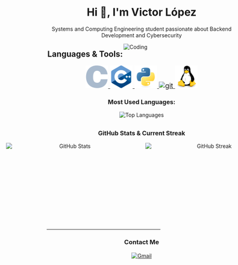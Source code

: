 <h1 align="center">Hi 👋, I'm Victor López</h1>

<p align="center">
  Systems and Computing Engineering student passionate about Backend Development and Cybersecurity
</p>

<img align="right" alt="Coding" width="300" src="https://i.pinimg.com/originals/81/17/8b/81178b47a8598f0c81c4799f2cdd4057.gif">

<h2 align="center">Languages & Tools:</h2>
<p align="center" style="font-size:18px;">
  <a href="https://www.w3schools.com/c/" target="_blank" rel="noreferrer">
    <img src="https://raw.githubusercontent.com/devicons/devicon/master/icons/c/c-original.svg" alt="c" width="60" height="60"/>
  </a>
  <a href="https://www.w3schools.com/cpp/" target="_blank" rel="noreferrer">
    <img src="https://raw.githubusercontent.com/devicons/devicon/master/icons/cplusplus/cplusplus-original.svg" alt="cplusplus" width="60" height="60"/>
  </a>
  <a href="https://www.python.org/" target="_blank" rel="noreferrer">
    <img src="https://raw.githubusercontent.com/devicons/devicon/master/icons/python/python-original.svg" alt="python" width="60" height="60"/>
  </a>
  <a href="https://git-scm.com/" target="_blank" rel="noreferrer">
    <img src="https://www.vectorlogo.zone/logos/git-scm/git-scm-icon.svg" alt="git" width="60" height="60"/>
  </a>
  <a href="https://www.linux.org/" target="_blank" rel="noreferrer">
    <img src="https://raw.githubusercontent.com/devicons/devicon/master/icons/linux/linux-original.svg" alt="linux" width="60" height="60"/>
  </a>
</p>

<h3 align="center" style="font-size:16px;">Most Used Languages:</h3>
<div align="center" style="margin-bottom: 30px;">
  <img src="https://github-readme-stats.vercel.app/api/top-langs?username=VictorManuelLopezHenao&show_icons=true&theme=dark&locale=en&layout=compact" alt="Top Languages" width="350"/>
</div>

<h3 align="center" style="font-size:16px;">GitHub Stats & Current Streak</h3>
<div align="center" style="display: flex; justify-content: center; gap: 20px; margin-bottom: 30px;">
  <!-- GitHub Stats -->
  <img src="https://github-readme-stats.vercel.app/api?username=VictorManuelLopezHenao&show_icons=true&theme=dark&locale=en" alt="GitHub Stats" width="350" height="200" style="object-fit: cover;" />
  <!-- Current Streak -->
  <img src="https://github-readme-streak-stats.herokuapp.com/?user=VictorManuelLopezHenao&theme=dark" alt="GitHub Streak" width="350" height="200" style="object-fit: cover;" />
</div>

<hr width="60%">

<h3 align="center">Contact Me</h3>
<p align="center">
  <a href="mailto:v.lopez9@utp.edu.co">
    <img align="center" src="https://upload.wikimedia.org/wikipedia/commons/4/4e/Gmail_Icon.png" alt="Gmail" height="40" width="40" />
  </a>
</p>
